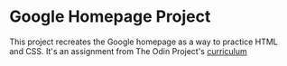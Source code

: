 # Google Homepage Project

This project recreates the Google homepage as a way to practice HTML and CSS. It's an assignment from The Odin Project's [curriculum](http://www.theodinproject.com/courses/web-development-101/lessons/html-css)
